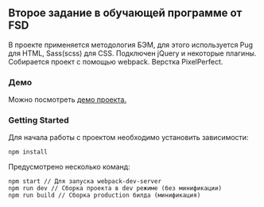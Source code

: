 ## Второе задание в обучающей программе от FSD
В проекте применяется методология БЭМ, для этого используется Pug для HTML, Sass(scss) для CSS.
Подключен jQuery и некоторые плагины. 
Собирается проект с помощью webpack. Верстка PixelPerfect.
### Демо 
Можно посмотреть [демо проекта.](https://amirgorbachev.github.io/fsd-2nd)
### Getting Started 
Для начала работы с проектом необходимо установить зависимости:
```
npm install
```
Предусмотрено несколько команд: 
```
npm start // Для запуска webpack-dev-server
npm run dev // Сборка проекта в dev режиме (без минификации)
npm run build // Сборка production билда (минификация)
```
